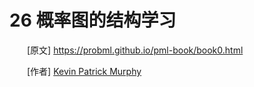 # 26 概率图的结构学习


[原文] https://probml.github.io/pml-book/book0.html

[作者] [Kevin Patrick Murphy](https://www.cs.ubc.ca/~murphyk/)

<style>p{text-indent:2em;2}</style>

